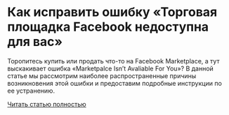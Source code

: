 # Как исправить ошибку «Торговая площадка Facebook недоступна для вас»



Торопитесь купить или продать что-то на Facebook Marketplace, а тут выскакивает ошибка «Marketpalce Isn’t Avaliable For You»? В данной статье мы рассмотрим наиболее распространенные причины возникновения этой ошибки и предоставим подробные инструкции по ее устранению.

[Читать статью полностью](https://xyberbara.com/web/marketpalce-isnt-avaliable-for-you/)
